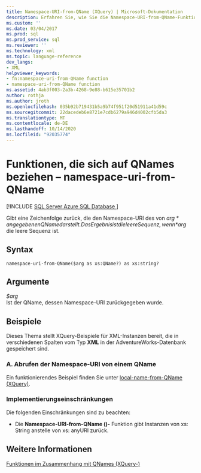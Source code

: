 ```yaml
---
title: Namespace-URI-from-QName (XQuery) | Microsoft-Dokumentation
description: Erfahren Sie, wie Sie die Namespace-URI-from-QName-Funktion verwenden, um den Namespace-URI eines QName abzurufen.
ms.custom: ''
ms.date: 03/04/2017
ms.prod: sql
ms.prod_service: sql
ms.reviewer: ''
ms.technology: xml
ms.topic: language-reference
dev_langs:
- XML
helpviewer_keywords:
- fn:namespace-uri-from-QName function
- namespace-uri-from-QName function
ms.assetid: 4ab3f003-2a3b-4268-9e88-b615e35701b2
author: rothja
ms.author: jroth
ms.openlocfilehash: 035b92b719431b5a9b74f951f20d51911a41d59c
ms.sourcegitcommit: 22dacedeb6e8721e7cdb6279a946d4002cfb5da3
ms.translationtype: MT
ms.contentlocale: de-DE
ms.lasthandoff: 10/14/2020
ms.locfileid: "92035774"
---
```

# <a name="functions-related-to-qnames---namespace-uri-from-qname"></a>Funktionen, die sich auf QNames beziehen – namespace-uri-from-QName
[!INCLUDE [SQL Server Azure SQL Database ](../includes/applies-to-version/sqlserver.md)]

  Gibt eine Zeichenfolge zurück, die den Namespace-URI des von *$arg*angegebenen QName darstellt. Das Ergebnis ist die leere Sequenz, wenn *$arg* die leere Sequenz ist.  
  
## <a name="syntax"></a>Syntax  
  
```  
namespace-uri-from-QName($arg as xs:QName?) as xs:string?  
```  
  
## <a name="arguments"></a>Argumente  
 *$arg*  
 Ist der QName, dessen Namespace-URI zurückgegeben wurde.  
  
## <a name="examples"></a>Beispiele  
 Dieses Thema stellt XQuery-Beispiele für XML-Instanzen bereit, die in verschiedenen Spalten vom Typ **XML** in der AdventureWorks-Datenbank gespeichert sind.  
  
### <a name="a-retrieve-the-namespace-uri-from-a-qname"></a>A. Abrufen der Namespace-URI von einem QName  
 Ein funktionierendes Beispiel finden Sie unter [local-name-from-QName &#40;XQuery&#41;](../xquery/functions-related-to-qnames-local-name-from-qname.md).  
  
### <a name="implementation-limitations"></a>Implementierungseinschränkungen  
 Die folgenden Einschränkungen sind zu beachten:  
  
-   Die **Namespace-URI-from-QName ()-** Funktion gibt Instanzen von xs: String anstelle von xs: anyURI zurück.  
  
## <a name="see-also"></a>Weitere Informationen  
 [Funktionen im Zusammenhang mit QNames &#40;XQuery-&#41;](./functions-related-to-qnames-expanded-qname.md)  
  
